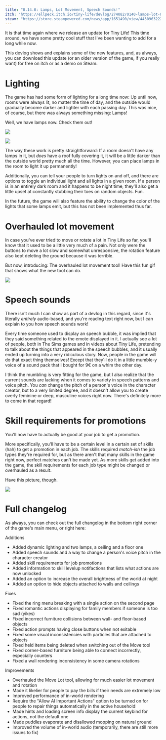 ```yaml
---
title: "0.14.0: Lamps, Lot Movement, Speech Sounds!"
itch: "https://ellpeck.itch.io/tiny-life/devlog/274082/0140-lamps-lot-movement-speech-sounds"
steam: "https://store.steampowered.com/news/app/1651490/view/4430963222678444595"
---
```


It is that time again where we release an update for Tiny Life! This time around, we have some pretty cool stuff that I've been wanting to add for a long while now.

This devlog shows and explains some of the new features, and, as always, you can download this update (or an older version of the game, if you really want) for free on itch or as a demo on Steam.

# Lighting
The game has had some form of lighting for a long time now: Up until now, rooms were always lit, no matter the time of day, and the outside would gradually become darker and lighter with each passing day. This was nice, of course, but there was always something missing: Lamps!

Well, we have lamps now. Check them out!

![](https://img.itch.zone/aW1nLzY1MTk1MDYucG5n/original/v5iHFd.png)

![](https://img.itch.zone/aW1nLzY1MTk1MDgucG5n/original/ByE%2FbW.png)

The way these work is pretty straightforward: If a room doesn't have any lamps in it, but *does* have a roof fully covering it, it will be a little darker than the outside world pretty much all the time. However, you can place lamps in the room to light it up permanently!

Additionally, you can tell your people to turn lights on and off, and there are options to toggle an individual light and all lights in a given room. If a person is in an entirely dark room and it happens to be night time, they'll also get a little upset at constantly stubbing their toes on random objects. Fun.

In the future, the game will also feature the ability to change the color of the lights that some lamps emit, but this has not been implemented thus far.

# Overhauled lot movement
In case you've ever tried to move or rotate a lot in Tiny Life so far, you'll know that it used to be a little very much of a pain. Not only were the buttons to move a lot slow and somewhat unresponsive, the rotation feature also kept deleting the ground because it was terrible.

But now, introducing: The overhauled lot movement tool! Have this fun gif that shows what the new tool can do.

![](https://img.itch.zone/aW1nLzY1MTk1NDEuZ2lm/original/5SKVCZ.gif)

# Speech sounds
There isn't much I can show as part of a devlog in this regard, since it's literally *entirely* audio-based, and you're reading text right now, but I can explain to you how speech sounds work!

Every time someone used to display an speech bubble, it was implied that they said something related to the emote displayed in it. I actually see a lot of people, both in The Sims games and in videos about Tiny Life, pretending to talk about the things that appeared in the speech bubbles, and it usually ended up turning into a very ridiculous story. Now, people in the game will do that exact thing themselves! Except that they'll do it in a little mumble-y voice of a sound pack that I bought for 9€ on a whim the other day.

I think the mumbling is very fitting for the game, but I also realize that the current sounds are lacking when it comes to variety in speech patterns and voice pitch. You *can* change the pitch of a person's voice in the character creator, but to a very limited degree, and it doesn't allow you to create overly feminine or deep, masculine voices right now. There's definitely more to come in that regard!

# Skill requirements for promotions
You'll now have to actually be good at your job to get a promotion.

More specifically, you'll have to be a certain level in a certain set of skills (hah) to get a promotion in each job. The skills required *match-ish* the job types they're required for, but as there aren't that many skills in the game right now, perfect matches can't be made yet. As more skills get added into the game, the skill requirements for each job type might be changed or overhauled as a result.

Have this picture, though.

![](https://img.itch.zone/aW1nLzY1MTk1NzIucG5n/original/6shPqH.png)

# Full changelog
As always, you can check out the full changelog in the bottom right corner of the game's main menu, or right here:

Additions
- Added dynamic lighting and two lamps, a ceiling and a floor one
- Added speech sounds and a way to change a person's voice pitch in the character creator
- Added skill requirements for job promotions
- Added information to skill levelup notifactions that lists what actions are now unlocked
- Added an option to increase the overall brightness of the world at night
- Added an option to hide objects attached to walls and ceilings

Fixes
- Fixed the ring menu breaking with a single action on the second page
- Fixed romantic actions displaying for family members if someone is too sad (yikes)
- Fixed incorrect furniture collisions between wall- and floor-based objects
- Fixed action prompts having close buttons when not exitable
- Fixed some visual inconsistencies with particles that are attached to objects
- Fixed held items being deleted when switching out of the Move tool
- Fixed corner-based furniture being able to connect incorrectly, especially counters
- Fixed a wall rendering inconsistency in some camera rotations

Improvements
- Overhauled the Move Lot tool, allowing for much easier lot movement and rotation
- Made it likelier for people to pay the bills if their needs are extremely low
- Improved performance of in-world rendering
- Require the "Allow AI Important Actions" option to be turned on for people to repair things automatically in the active household
- Made hints and loading screen info display the current keybind for actions, not the default one
- Made puddles evaporate and disallowed mopping on natural ground
- Improved the volume of in-world audio (temporarily, there are still more issues to fix)
